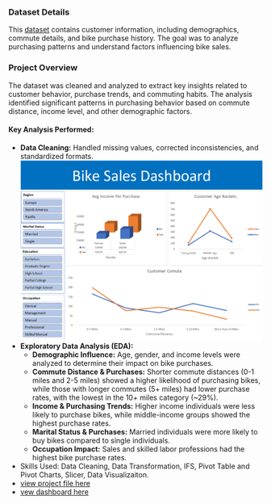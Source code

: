 ### Dataset Details  
This [dataset](https://github.com/Debraj-Bora/Excel-Portfolio/blob/main/Bike%20Sales/bikeSales%20-%20RAW.xlsx) contains customer information, including demographics, commute details, and bike purchase history. The goal was to analyze purchasing patterns and understand factors influencing bike sales.  

### Project Overview  
The dataset was cleaned and analyzed to extract key insights related to customer behavior, purchase trends, and commuting habits. The analysis identified significant patterns in purchasing behavior based on commute distance, income level, and other demographic factors.  

#### **Key Analysis Performed:**  
- **Data Cleaning:** Handled missing values, corrected inconsistencies, and standardized formats.
![plot](https://github.com/Debraj-Bora/Excel-Portfolio/blob/main/Bike%20Sales/dashboard.png)
- **Exploratory Data Analysis (EDA):**  
  - **Demographic Influence:** Age, gender, and income levels were analyzed to determine their impact on bike purchases.  
  - **Commute Distance & Purchases:** Shorter commute distances (0-1 miles and 2-5 miles) showed a higher likelihood of purchasing bikes, while those with longer commutes (5+ miles) had lower purchase rates, with the lowest in the 10+ miles category (~29%).  
  - **Income & Purchasing Trends:** Higher income individuals were less likely to purchase bikes, while middle-income groups showed the highest purchase rates.  
  - **Marital Status & Purchases:** Married individuals were more likely to buy bikes compared to single individuals.  
  - **Occupation Impact:** Sales and skilled labor professions had the highest bike purchase rates.
- Skills Used: Data Cleaning, Data Transformation, IFS, Pivot Table and Pivot Charts, Slicer, Data Visualizaiton.
- [view project file here](https://github.com/Debraj-Bora/Excel-Portfolio/blob/main/Bike%20Sales/bikeSalesProject.xlsx)
- [vew dashboard here](https://github.com/Debraj-Bora/Excel-Portfolio/blob/main/Bike%20Sales/dashboard.png)



